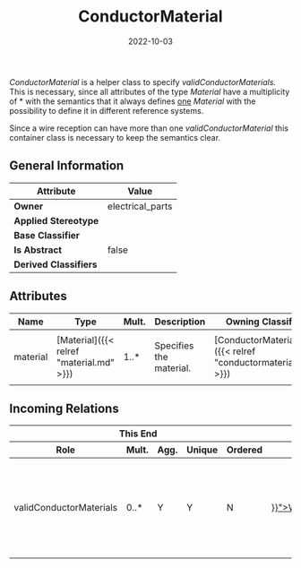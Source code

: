 ﻿---
title: ConductorMaterial
toc: false
type: specs
date: "2022-10-03"
draft: false
specification: VEC
version: 2.0.1
documentType: "Recommendation"
elementType: Class
classes:
  - ConductorMaterial
menu_name: vec-2.0.1
---
<p> <i>ConductorMaterial</i> is a helper class to specify <i>validConductorMaterials. </i>This is necessary, since all attributes of the type <i>Material</i> have a multiplicity of * with the semantics that it always defines <u>one</u> <i>Material</i> with the possibility to define it in different reference systems.     </p>      <p> Since a wire reception can have more than one <i>validConductorMaterial</i> this container class is necessary to keep the semantics clear.      </p>

## General Information

| Attribute               | Value |
|-------------------------|-------|
| **Owner**               | electrical_parts |
| **Applied Stereotype**  |   |
| **Base Classifier**     |   |
| **Is Abstract**         | false |
| **Derived Classifiers** |   |

## Attributes
|  Name  |  Type  |  Mult.  |  Description  |  Owning Classifier  |
|--------|--------|---------|---------------|--------------|
|material| [Material]({{< relref "material.md" >}}) | 1..* | <p> Specifies the material.      </p> | [ConductorMaterial]({{< relref "conductormaterial.md" >}}) |


##  Incoming Relations
<table>
    <thead>
        <tr>
           <th colspan="5">This End</th>
           <th colspan="2">Other End</th>
           <th colspan="1">General</th>
        </tr>
        <tr>
           <th>Role</th>
           <th>Mult.</th>
           <th>Agg.</th>
           <th>Unique</th>
           <th>Ordered</th>
           <th>Type</th>
           <th>Mult.</th>
           <th>Description</th>
        </tr>
    <thead>
    <tbody>
    <tr>
        <td>validConductorMaterials</td>
        <td>0..*</td>
        <td>Y</td>
        <td>Y</td>
        <td>N</td>
        <td><a href="{{< relref "wirereceptionspecification.md" >}}">WireReceptionSpecification</a></td>
        <td>1</td>
        <td><p> Specifies the materials of a conductor, that are valid to use with this <i>WireReceptionSpecification</i>. This material shall be matched against the <i>ConductorSpecification.material.</i>      </p></td>
    </tr>
    </tbody>
</table>



